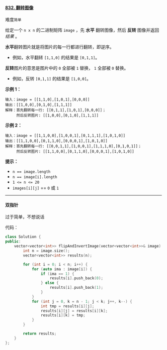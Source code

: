 #### [832. 翻转图像](https://leetcode.cn/problems/flipping-an-image/)

难度`简单`

给定一个 `n x n` 的二进制矩阵 `image` ，先 **水平** 翻转图像，然后 **反转** 图像并返回 *结果* 。

**水平**翻转图片就是将图片的每一行都进行翻转，即逆序。

- 例如，水平翻转 `[1,1,0]` 的结果是 `[0,1,1]`。

**反转**图片的意思是图片中的 `0` 全部被 `1` 替换， `1` 全部被 `0` 替换。

- 例如，反转 `[0,1,1]` 的结果是 `[1,0,0]`。

**示例 1：**

```
输入：image = [[1,1,0],[1,0,1],[0,0,0]]
输出：[[1,0,0],[0,1,0],[1,1,1]]
解释：首先翻转每一行: [[0,1,1],[1,0,1],[0,0,0]]；
     然后反转图片: [[1,0,0],[0,1,0],[1,1,1]]
```

**示例 2：**

```
输入：image = [[1,1,0,0],[1,0,0,1],[0,1,1,1],[1,0,1,0]]
输出：[[1,1,0,0],[0,1,1,0],[0,0,0,1],[1,0,1,0]]
解释：首先翻转每一行: [[0,0,1,1],[1,0,0,1],[1,1,1,0],[0,1,0,1]]；
     然后反转图片: [[1,1,0,0],[0,1,1,0],[0,0,0,1],[1,0,1,0]]
```

**提示：**

- `n == image.length`
- `n == image[i].length`
- `1 <= n <= 20`
- `images[i][j]` == `0` 或 `1`

---

#### 双指针

过于简单，不想说话

代码：

```c++
class Solution {
public:
    vector<vector<int>> flipAndInvertImage(vector<vector<int>>& image) {
        int n = image.size();
        vector<vector<int>> results(n);

        for (int i = 0; i < n; i++) {
            for (auto ima : image[i]) {
                if (ima == 1) {
                    results[i].push_back(0);
                } else {
                    results[i].push_back(1);
                }
            }
            for (int j = 0, k = n - 1; j < k; j++, k--) {
                int tmp = results[i][j];
                results[i][j] = results[i][k];
                results[i][k] = tmp;
            }
        }

        return results;
    }
};
```

